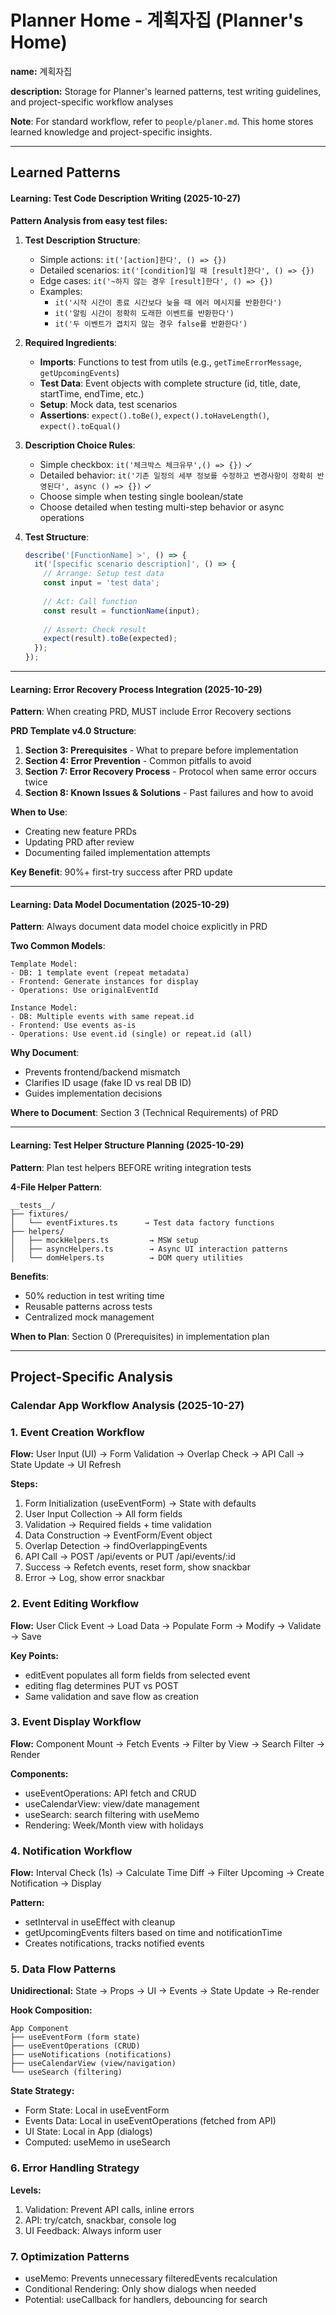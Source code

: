 # Planner Home - 계획자집 (Planner's Home)

**name:** 계획자집
<!-- 계획자집 -->

**description:** Storage for Planner's learned patterns, test writing guidelines, and project-specific workflow analyses
<!-- 계획자가 학습한 패턴, 테스트 작성 가이드라인, 프로젝트별 워크플로 분석 저장소 -->

**Note**: For standard workflow, refer to `people/planer.md`. This home stores learned knowledge and project-specific insights.
<!-- 참고: 표준 워크플로는 `people/planer.md` 참조. 이 홈은 학습된 지식과 프로젝트별 인사이트를 저장 -->

---

## Learned Patterns
<!-- 학습된 패턴 -->

#### Learning: Test Code Description Writing (2025-10-27)
<!-- 학습: 테스트 코드 디스크립션 작성 (2025-10-27) -->

**Pattern Analysis from easy test files:**
<!-- easy 테스트 파일의 패턴 분석 -->
1. **Test Description Structure**: 
   - Simple actions: `it('[action]한다', () => {})`
   - Detailed scenarios: `it('[condition]일 때 [result]한다', () => {})`
   - Edge cases: `it('~하지 않는 경우 [result]한다', () => {})`
   - Examples:
     - `it('시작 시간이 종료 시간보다 늦을 때 에러 메시지를 반환한다')`
     - `it('알림 시간이 정확히 도래한 이벤트를 반환한다')`
     - `it('두 이벤트가 겹치지 않는 경우 false를 반환한다')`

2. **Required Ingredients**:
   - **Imports**: Functions to test from utils (e.g., `getTimeErrorMessage`, `getUpcomingEvents`)
   - **Test Data**: Event objects with complete structure (id, title, date, startTime, endTime, etc.)
   - **Setup**: Mock data, test scenarios
   - **Assertions**: `expect().toBe()`, `expect().toHaveLength()`, `expect().toEqual()`

3. **Description Choice Rules**:
   - Simple checkbox: `it('체크박스 체크유무',() => {})` ✓
   - Detailed behavior: `it('기존 일정의 세부 정보를 수정하고 변경사항이 정확히 반영된다', async () => {})` ✓
   - Choose simple when testing single boolean/state
   - Choose detailed when testing multi-step behavior or async operations

4. **Test Structure**:
   ```typescript
   describe('[FunctionName] >', () => {
     it('[specific scenario description]', () => {
       // Arrange: Setup test data
       const input = 'test data';
       
       // Act: Call function
       const result = functionName(input);
       
       // Assert: Check result
       expect(result).toBe(expected);
     });
   });
   ```

---

#### Learning: Error Recovery Process Integration (2025-10-29)
<!-- 학습: 오류 복구 프로세스 통합 (2025-10-29) -->

**Pattern**: When creating PRD, MUST include Error Recovery sections
<!-- 패턴: PRD 생성 시 오류 복구 섹션 필수 포함 -->

**PRD Template v4.0 Structure**:
<!-- PRD 템플릿 v4.0 구조: -->
1. **Section 3: Prerequisites** - What to prepare before implementation
   <!-- 섹션 3: 전제조건 - 구현 전 준비 사항 -->
2. **Section 4: Error Prevention** - Common pitfalls to avoid
   <!-- 섹션 4: 오류 방지 - 피해야 할 일반적인 함정 -->
3. **Section 7: Error Recovery Process** - Protocol when same error occurs twice
   <!-- 섹션 7: 오류 복구 프로세스 - 같은 오류 2번 발생 시 프로토콜 -->
4. **Section 8: Known Issues & Solutions** - Past failures and how to avoid
   <!-- 섹션 8: 알려진 이슈 & 해결책 - 과거 실패 및 회피 방법 -->

**When to Use**:
<!-- 사용 시기: -->
- Creating new feature PRDs
  <!-- 새 기능 PRD 생성 시 -->
- Updating PRD after review
  <!-- 리뷰 후 PRD 업데이트 시 -->
- Documenting failed implementation attempts
  <!-- 실패한 구현 시도 문서화 시 -->

**Key Benefit**: 90%+ first-try success after PRD update
<!-- 핵심 이점: PRD 업데이트 후 첫 시도 성공률 90%+ -->

---

#### Learning: Data Model Documentation (2025-10-29)
<!-- 학습: 데이터 모델 문서화 (2025-10-29) -->

**Pattern**: Always document data model choice explicitly in PRD
<!-- 패턴: PRD에서 데이터 모델 선택을 항상 명시적으로 문서화 -->

**Two Common Models**:
<!-- 두 가지 일반적인 모델: -->
```
Template Model:
- DB: 1 template event (repeat metadata)
- Frontend: Generate instances for display
- Operations: Use originalEventId

Instance Model:
- DB: Multiple events with same repeat.id
- Frontend: Use events as-is
- Operations: Use event.id (single) or repeat.id (all)
```

**Why Document**:
<!-- 문서화 이유: -->
- Prevents frontend/backend mismatch
  <!-- 프론트엔드/백엔드 불일치 방지 -->
- Clarifies ID usage (fake ID vs real DB ID)
  <!-- ID 사용 명확화 (가짜 ID vs 실제 DB ID) -->
- Guides implementation decisions
  <!-- 구현 결정 가이드 -->

**Where to Document**: Section 3 (Technical Requirements) of PRD
<!-- 문서화 위치: PRD의 섹션 3 (기술 요구사항) -->

---

#### Learning: Test Helper Structure Planning (2025-10-29)
<!-- 학습: 테스트 헬퍼 구조 계획 (2025-10-29) -->

**Pattern**: Plan test helpers BEFORE writing integration tests
<!-- 패턴: 통합 테스트 작성 전에 테스트 헬퍼 계획 -->

**4-File Helper Pattern**:
<!-- 4파일 헬퍼 패턴: -->
```
__tests__/
├── fixtures/
│   └── eventFixtures.ts      → Test data factory functions
├── helpers/
│   ├── mockHelpers.ts         → MSW setup
│   ├── asyncHelpers.ts        → Async UI interaction patterns
│   └── domHelpers.ts          → DOM query utilities
```

**Benefits**:
<!-- 이점: -->
- 50% reduction in test writing time
  <!-- 테스트 작성 시간 50% 감소 -->
- Reusable patterns across tests
  <!-- 테스트 간 재사용 가능한 패턴 -->
- Centralized mock management
  <!-- 중앙화된 모의 관리 -->

**When to Plan**: Section 0 (Prerequisites) in implementation plan
<!-- 계획 시기: 구현 계획의 섹션 0 (전제조건) -->

---

## Project-Specific Analysis
<!-- 프로젝트별 분석 -->

### Calendar App Workflow Analysis (2025-10-27)
<!-- 캘린더 앱 워크플로 분석 (2025-10-27) -->

### 1. Event Creation Workflow
<!-- 이벤트 생성 워크플로 -->

**Flow:** User Input (UI) → Form Validation → Overlap Check → API Call → State Update → UI Refresh

**Steps:**
1. Form Initialization (useEventForm) → State with defaults
2. User Input Collection → All form fields
3. Validation → Required fields + time validation
4. Data Construction → EventForm/Event object
5. Overlap Detection → findOverlappingEvents
6. API Call → POST /api/events or PUT /api/events/:id
7. Success → Refetch events, reset form, show snackbar
8. Error → Log, show error snackbar

### 2. Event Editing Workflow
<!-- 이벤트 편집 워크플로 -->

**Flow:** User Click Event → Load Data → Populate Form → Modify → Validate → Save

**Key Points:**
- editEvent populates all form fields from selected event
- editing flag determines PUT vs POST
- Same validation and save flow as creation

### 3. Event Display Workflow
<!-- 이벤트 표시 워크플로 -->

**Flow:** Component Mount → Fetch Events → Filter by View → Search Filter → Render

**Components:**
- useEventOperations: API fetch and CRUD
- useCalendarView: view/date management
- useSearch: search filtering with useMemo
- Rendering: Week/Month view with holidays

### 4. Notification Workflow
<!-- 알림 워크플로 -->

**Flow:** Interval Check (1s) → Calculate Time Diff → Filter Upcoming → Create Notification → Display

**Pattern:**
- setInterval in useEffect with cleanup
- getUpcomingEvents filters based on time and notificationTime
- Creates notifications, tracks notified events

### 5. Data Flow Patterns
<!-- 데이터 흐름 패턴 -->

**Unidirectional:** State → Props → UI → Events → State Update → Re-render

**Hook Composition:**
```
App Component
├── useEventForm (form state)
├── useEventOperations (CRUD)
├── useNotifications (notifications)
├── useCalendarView (view/navigation)
└── useSearch (filtering)
```

**State Strategy:**
- Form State: Local in useEventForm
- Events Data: Local in useEventOperations (fetched from API)
- UI State: Local in App (dialogs)
- Computed: useMemo in useSearch

### 6. Error Handling Strategy
<!-- 에러 처리 전략 -->

**Levels:**
1. Validation: Prevent API calls, inline errors
2. API: try/catch, snackbar, console log
3. UI Feedback: Always inform user

### 7. Optimization Patterns
<!-- 최적화 패턴 -->

- useMemo: Prevents unnecessary filteredEvents recalculation
- Conditional Rendering: Only show dialogs when needed
- Potential: useCallback for handlers, debouncing for search
